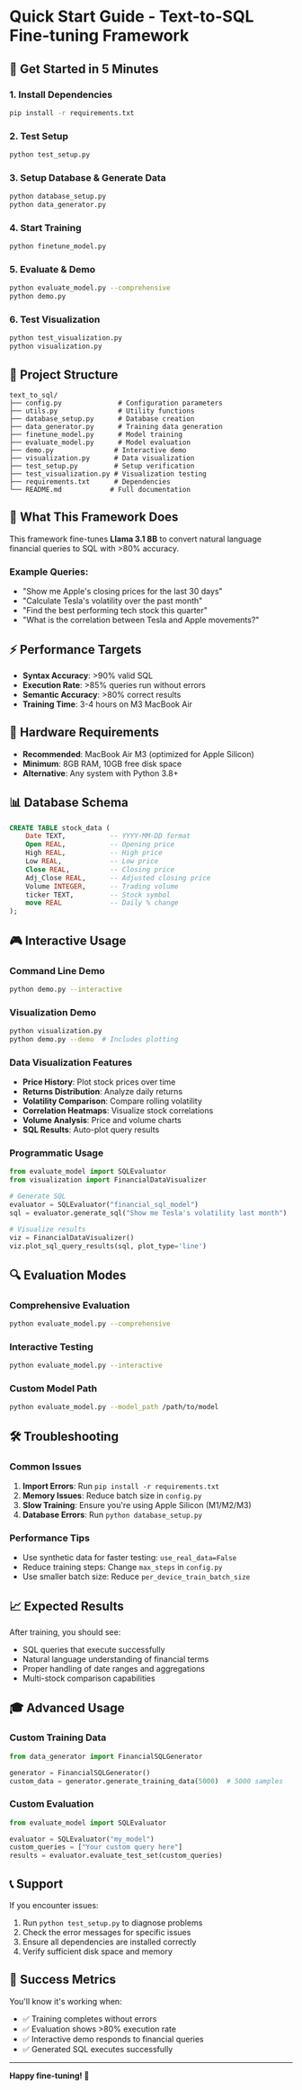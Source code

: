# Quick Start Guide - Text-to-SQL Fine-tuning Framework

## 🚀 Get Started in 5 Minutes

### 1. Install Dependencies
```bash
pip install -r requirements.txt
```

### 2. Test Setup
```bash
python test_setup.py
```

### 3. Setup Database & Generate Data
```bash
python database_setup.py
python data_generator.py
```

### 4. Start Training
```bash
python finetune_model.py
```

### 5. Evaluate & Demo
```bash
python evaluate_model.py --comprehensive
python demo.py
```

### 6. Test Visualization
```bash
python test_visualization.py
python visualization.py
```

## 📁 Project Structure

```
text_to_sql/
├── config.py              # Configuration parameters
├── utils.py               # Utility functions
├── database_setup.py      # Database creation
├── data_generator.py      # Training data generation
├── finetune_model.py      # Model training
├── evaluate_model.py      # Model evaluation
├── demo.py               # Interactive demo
├── visualization.py      # Data visualization
├── test_setup.py         # Setup verification
├── test_visualization.py # Visualization testing
├── requirements.txt      # Dependencies
└── README.md            # Full documentation
```

## 🎯 What This Framework Does

This framework fine-tunes **Llama 3.1 8B** to convert natural language financial queries to SQL with >80% accuracy.

### Example Queries:
- "Show me Apple's closing prices for the last 30 days"
- "Calculate Tesla's volatility over the past month"
- "Find the best performing tech stock this quarter"
- "What is the correlation between Tesla and Apple movements?"

## ⚡ Performance Targets

- **Syntax Accuracy**: >90% valid SQL
- **Execution Rate**: >85% queries run without errors
- **Semantic Accuracy**: >80% correct results
- **Training Time**: 3-4 hours on M3 MacBook Air

## 🔧 Hardware Requirements

- **Recommended**: MacBook Air M3 (optimized for Apple Silicon)
- **Minimum**: 8GB RAM, 10GB free disk space
- **Alternative**: Any system with Python 3.8+

## 📊 Database Schema

```sql
CREATE TABLE stock_data (
    Date TEXT,           -- YYYY-MM-DD format
    Open REAL,           -- Opening price
    High REAL,           -- High price
    Low REAL,            -- Low price
    Close REAL,          -- Closing price
    Adj_Close REAL,      -- Adjusted closing price
    Volume INTEGER,      -- Trading volume
    ticker TEXT,         -- Stock symbol
    move REAL            -- Daily % change
);
```

## 🎮 Interactive Usage

### Command Line Demo
```bash
python demo.py --interactive
```

### Visualization Demo
```bash
python visualization.py
python demo.py --demo  # Includes plotting
```

### Data Visualization Features
- **Price History**: Plot stock prices over time
- **Returns Distribution**: Analyze daily returns
- **Volatility Comparison**: Compare rolling volatility
- **Correlation Heatmaps**: Visualize stock correlations
- **Volume Analysis**: Price and volume charts
- **SQL Results**: Auto-plot query results

### Programmatic Usage
```python
from evaluate_model import SQLEvaluator
from visualization import FinancialDataVisualizer

# Generate SQL
evaluator = SQLEvaluator("financial_sql_model")
sql = evaluator.generate_sql("Show me Tesla's volatility last month")

# Visualize results
viz = FinancialDataVisualizer()
viz.plot_sql_query_results(sql, plot_type='line')
```

## 🔍 Evaluation Modes

### Comprehensive Evaluation
```bash
python evaluate_model.py --comprehensive
```

### Interactive Testing
```bash
python evaluate_model.py --interactive
```

### Custom Model Path
```bash
python evaluate_model.py --model_path /path/to/model
```

## 🛠️ Troubleshooting

### Common Issues

1. **Import Errors**: Run `pip install -r requirements.txt`
2. **Memory Issues**: Reduce batch size in `config.py`
3. **Slow Training**: Ensure you're using Apple Silicon (M1/M2/M3)
4. **Database Errors**: Run `python database_setup.py`

### Performance Tips

- Use synthetic data for faster testing: `use_real_data=False`
- Reduce training steps: Change `max_steps` in `config.py`
- Use smaller batch size: Reduce `per_device_train_batch_size`

## 📈 Expected Results

After training, you should see:
- SQL queries that execute successfully
- Natural language understanding of financial terms
- Proper handling of date ranges and aggregations
- Multi-stock comparison capabilities

## 🎓 Advanced Usage

### Custom Training Data
```python
from data_generator import FinancialSQLGenerator

generator = FinancialSQLGenerator()
custom_data = generator.generate_training_data(5000)  # 5000 samples
```

### Custom Evaluation
```python
from evaluate_model import SQLEvaluator

evaluator = SQLEvaluator("my_model")
custom_queries = ["Your custom query here"]
results = evaluator.evaluate_test_set(custom_queries)
```

## 📞 Support

If you encounter issues:
1. Run `python test_setup.py` to diagnose problems
2. Check the error messages for specific issues
3. Ensure all dependencies are installed correctly
4. Verify sufficient disk space and memory

## 🎉 Success Metrics

You'll know it's working when:
- ✅ Training completes without errors
- ✅ Evaluation shows >80% execution rate
- ✅ Interactive demo responds to financial queries
- ✅ Generated SQL executes successfully

---

**Happy fine-tuning! 🚀** 